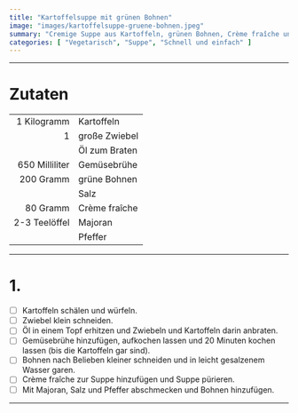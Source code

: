 ```yaml
---
title: "Kartoffelsuppe mit grünen Bohnen"
image: "images/kartoffelsuppe-gruene-bohnen.jpeg"
summary: "Cremige Suppe aus Kartoffeln, grünen Bohnen, Crème fraîche und Majoran"
categories: [ "Vegetarisch", "Suppe", "Schnell und einfach" ]
---
```


---

# Zutaten

|                |               |
|---------------:|:--------------|
|    1 Kilogramm | Kartoffeln    |
|              1 | große Zwiebel |
|                | Öl zum Braten |
| 650 Milliliter | Gemüsebrühe   |
|      200 Gramm | grüne Bohnen  |
|                | Salz          |
|       80 Gramm | Crème fraîche |
|  2-3 Teelöffel | Majoran       |
|                | Pfeffer       |

---

# 1.

- [ ] Kartoffeln schälen und würfeln.
- [ ] Zwiebel klein schneiden.
- [ ] Öl in einem Topf erhitzen und Zwiebeln und Kartoffeln darin anbraten.
- [ ] Gemüsebrühe hinzufügen, aufkochen lassen und 20 Minuten kochen lassen (bis die Kartoffeln gar sind).
- [ ] Bohnen nach Belieben kleiner schneiden und in leicht gesalzenem Wasser garen.
- [ ] Crème fraîche zur Suppe hinzufügen und Suppe pürieren.
- [ ] Mit Majoran, Salz und Pfeffer abschmecken und Bohnen hinzufügen.

---
